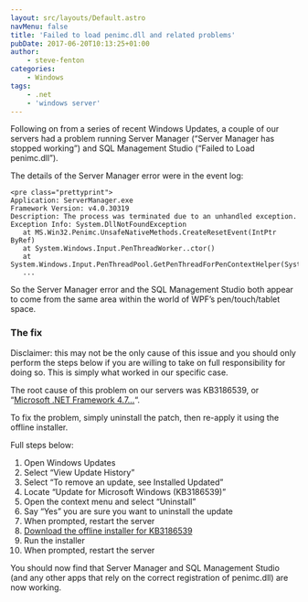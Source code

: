 ```yaml
---
layout: src/layouts/Default.astro
navMenu: false
title: 'Failed to load penimc.dll and related problems'
pubDate: 2017-06-20T10:13:25+01:00
author:
    - steve-fenton
categories:
    - Windows
tags:
    - .net
    - 'windows server'
---
```


Following on from a series of recent Windows Updates, a couple of our servers had a problem running Server Manager (“Server Manager has stopped working”) and SQL Management Studio (“Failed to Load penimc.dll”).

The details of the Server Manager error were in the event log:

```
<pre class="prettyprint">
Application: ServerManager.exe
Framework Version: v4.0.30319
Description: The process was terminated due to an unhandled exception.
Exception Info: System.DllNotFoundException
   at MS.Win32.Penimc.UnsafeNativeMethods.CreateResetEvent(IntPtr ByRef)
   at System.Windows.Input.PenThreadWorker..ctor()
   at System.Windows.Input.PenThreadPool.GetPenThreadForPenContextHelper(System.Windows.Input.PenContext)
   ...
```

So the Server Manager error and the SQL Management Studio both appear to come from the same area within the world of WPF’s pen/touch/tablet space.

### The fix

Disclaimer: this may not be the only cause of this issue and you should only perform the steps below if you are willing to take on full responsibility for doing so. This is simply what worked in our specific case.

The root cause of this problem on our servers was KB3186539, or “[Microsoft .NET Framework 4.7…](https://support.microsoft.com/en-us/help/3186539/the-microsoft-net-framework-4-7-for-windows-8-1-windows-rt-8-1-and-win)“.

To fix the problem, simply uninstall the patch, then re-apply it using the offline installer.

Full steps below:

1. Open Windows Updates
2. Select “View Update History”
3. Select “To remove an update, see Installed Updated”
4. Locate “Update for Microsoft Windows (KB3186539)”
5. Open the context menu and select “Uninstall”
6. Say “Yes” you are sure you want to uninstall the update
7. When prompted, restart the server
8. [Download the offline installer for KB3186539](https://support.microsoft.com/en-us/help/3186539/the-microsoft-net-framework-4-7-for-windows-8-1-windows-rt-8-1-and-win)
9. Run the installer
10. When prompted, restart the server

You should now find that Server Manager and SQL Management Studio (and any other apps that rely on the correct registration of penimc.dll) are now working.
